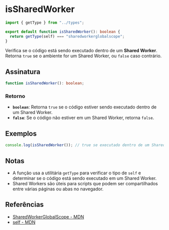 # isSharedWorker

```typescript
import { getType } from "../types";

export default function isSharedWorker(): boolean {
  return getType(self) === "sharedworkerglobalscope";
}
```

Verifica se o código está sendo executado dentro de um **Shared Worker**. Retorna `true` se o ambiente for um Shared Worker, ou `false` caso contrário.

## Assinatura

```typescript
function isSharedWorker(): boolean;
```

### Retorno

- **`boolean`**: Retorna `true` se o código estiver sendo executado dentro de um Shared Worker.
- **`false`**: Se o código não estiver em um Shared Worker, retorna `false`.

## Exemplos

```typescript
console.log(isSharedWorker()); // true se executado dentro de um Shared Worker
```

## Notas

- A função usa a utilitária `getType` para verificar o tipo de `self` e determinar se o código está sendo executado em um Shared Worker.
- Shared Workers são úteis para scripts que podem ser compartilhados entre várias páginas ou abas no navegador.

## Referências

- [SharedWorkerGlobalScope - MDN](https://developer.mozilla.org/en-US/docs/Web/API/SharedWorkerGlobalScope)
- [self - MDN](https://developer.mozilla.org/en-US/docs/Web/API/Window/self)